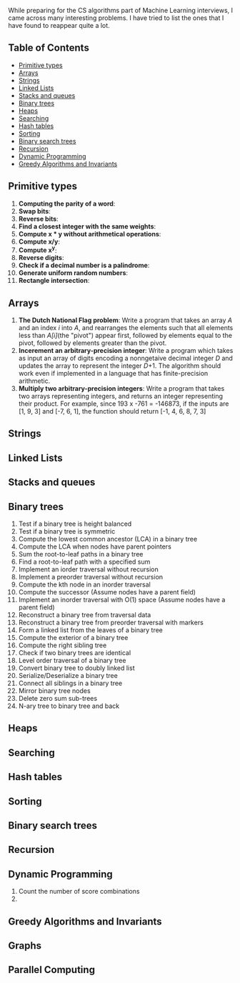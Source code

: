 While preparing for the CS algorithms part of Machine Learning interviews, I came across many interesting problems. I have tried to list the ones that I have found to reappear quite a lot.

## Table of Contents

- [Primitive types](#primitive-types)
- [Arrays](#arrays)
- [Strings](#strings)
- [Linked Lists](#linked-lists)
- [Stacks and queues](#stacks-and-queues)
- [Binary trees](#binary-trees)
- [Heaps](#heaps)
- [Searching](#searching)
- [Hash tables](#hash-tables)
- [Sorting](#sorting)
- [Binary search trees](#binary-search-trees)
- [Recursion](#recursion)
- [Dynamic Programming](#dynamic-programming)
- [Greedy Algorithms and Invariants](#greedy-algorithms-and-invariants)

## Primitive types

1. __Computing the parity of a word__:
1. __Swap bits__:
1. __Reverse bits__:
1. __Find a closest integer with the same weights__:
1. __Compute x * y without arithmetical operations__:
1. __Compute x/y__:
1. __Compute x<sup>y</sup>__:
1. __Reverse digits__:
1. __Check if a decimal number is a palindrome__:
1. __Generate uniform random numbers__:
1. __Rectangle intersection__:


## Arrays

1. __The Dutch National Flag problem__: Write a program that takes an array _A_ and an index _i_ into _A_, and rearranges the elements such that all elements less than _A[i]_(the "pivot") appear first, followed by elements equal to the pivot, followed by elements greater than the pivot.
1. __Incerement an arbitrary-precision integer__: Write a program which takes as input an array of digits encoding a nonngetaive decimal integer _D_ and updates the array to represent the integer _D_+1. The algorithm should work even if implemented in a language that has finite-precision arithmetic.
1. __Multiply two arbitrary-precision integers__: Write a program that takes two arrays representing integers, and returns an integer representing their product. For example, since 193 x -761 = -146873, if the inputs are \[1, 9, 3] and \[-7, 6, 1], the function should return \[-1, 4, 6, 8, 7, 3]


## Strings

## Linked Lists



## Stacks and queues

## Binary trees

1. Test if a binary tree is height balanced
1. Test if a binary tree is symmetric
1. Compute the lowest common ancestor (LCA) in a binary tree
1. Compute the LCA when nodes have parent pointers
1. Sum the root-to-leaf paths in a binary tree
1. Find a root-to-leaf path with a specified sum
1. Implement an iorder traversal without recursion
1. Implement a preorder traversal without recursion
1. Compute the kth node in an inorder traversal
1. Compute the successor (Assume nodes have a parent field)
1. Implement an inorder traversal with O(1) space (Assume nodes have a parent field)
1. Reconstruct a binary tree from traversal data
1. Reconstruct a binary tree from preorder traversal with markers
1. Form a linked list from the leaves of a binary tree
1. Compute the exterior of a binary tree
1. Compute the right sibling tree
1. Check if two binary trees are identical
1. Level order traversal of a binary tree
1. Convert binary tree to doubly linked list
1. Serialize/Deserialize a binary tree
1. Connect all siblings in a binary tree
1. Mirror binary tree nodes
1. Delete zero sum sub-trees
1. N-ary tree to binary tree and back

## Heaps

## Searching

## Hash tables

## Sorting

## Binary search trees

## Recursion

## Dynamic Programming

1. Count the number of score combinations
1. 

## Greedy Algorithms and Invariants

## Graphs

## Parallel Computing



